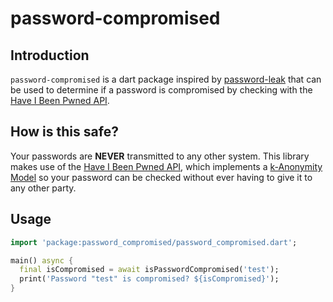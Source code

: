 # password-compromised

## Introduction

`password-compromised` is a dart package inspired by [password-leak](https://github.com/mathiscode/password-leak) that can be used to determine if a password is compromised by checking with the [Have I Been Pwned API](https://haveibeenpwned.com/API/).

## How is this safe?

Your passwords are **NEVER** transmitted to any other system. This library makes use of the [Have I Been Pwned API](https://haveibeenpwned.com/API/), which implements a [k-Anonymity Model](https://en.wikipedia.org/wiki/K-anonymity) so your password can be checked without ever having to give it to any other party.

## Usage

```dart
import 'package:password_compromised/password_compromised.dart';

main() async {
  final isCompromised = await isPasswordCompromised('test');
  print('Password "test" is compromised? ${isCompromised}');
}
```
